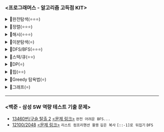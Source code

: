 ### <프로그래머스 - 알고리즘 고득점 KIT>
<details>
<summary>📂완전탐색(⭐⭐⭐)</summary>

> 💡완전탐색 문제는 모든 경우를 다 살펴봐야 풀 수 있는 문제이다!  
> 보통 간단한 문제 --> 반복문 활용 <br/>
> 복잡한 문제 --> 재귀(백트래킹) 활용  // 물론 재귀 외의 방법도 있긴 함
  
- [최소직사각형](https://github.com/SeoMiYoung/miyoung-zone/issues/76) [<문제 링크>](https://school.programmers.co.kr/learn/courses/30/lessons/86491) `아이디어 문제`
- [모의고사](https://github.com/SeoMiYoung/miyoung-zone/issues/77) [<문제 링크>](https://school.programmers.co.kr/learn/courses/30/lessons/42840) `enumerate()`
- [소수찾기](https://github.com/SeoMiYoung/miyoung-zone/issues/79) [<문제 링크>](https://school.programmers.co.kr/learn/courses/30/lessons/42839) `itertools의 permutations` `백트래킹` `DFS`
- [카펫](https://github.com/SeoMiYoung/miyoung-zone/issues/80) [<문제 링크>](https://school.programmers.co.kr/learn/courses/30/lessons/42842)
- [피로도](https://github.com/SeoMiYoung/miyoung-zone/issues/72) [<문제 링크>](https://school.programmers.co.kr/learn/courses/30/lessons/87946) `DFS`
- [전력망을 둘로 나누기](https://github.com/SeoMiYoung/miyoung-zone/issues/82) [<문제 링크>](https://school.programmers.co.kr/learn/courses/30/lessons/86971) `BFS`
- [모음사전](https://github.com/SeoMiYoung/miyoung-zone/issues/119) [<문제 링크>](https://school.programmers.co.kr/learn/courses/30/lessons/84512) `DFS`
</details>
<details>
<summary>📂정렬(⭐⭐⭐)</summary>

- [K번째수](https://github.com/SeoMiYoung/miyoung-zone/issues/120) [<문제 링크>](https://school.programmers.co.kr/learn/courses/30/lessons/42748) `파이썬 정렬 내장함수` `리스트 슬라이싱`
- [가장 큰 수](https://github.com/SeoMiYoung/miyoung-zone/issues/121) [<문제 링크>](https://school.programmers.co.kr/learn/courses/30/lessons/42746) `cmp_to_key()`
- [H-index](https://github.com/SeoMiYoung/miyoung-zone/issues/123) [<문제 링크>](https://school.programmers.co.kr/learn/courses/30/lessons/42747)
- [그 외 정렬 알고리즘](https://github.com/SeoMiYoung/miyoung-zone/issues/51)
</details>
<details>
<summary>📂해시(⭐⭐⭐)</summary>
</details>
<details>
<summary>📂이분탐색(⭐)</summary>

- [입국심사]() [<문제 링크>](https://school.programmers.co.kr/learn/courses/30/lessons/43238)
- [징검다리]() [<문제 링크>](https://school.programmers.co.kr/learn/courses/30/lessons/43236)
</details>
<details>
<summary>📂DFS/BFS(⭐⭐⭐)</summary>

- [타겟 넘버](https://github.com/SeoMiYoung/miyoung-zone/issues/132) [<문제 링크>](https://school.programmers.co.kr/learn/courses/30/lessons/43165) `DFS(재귀)` `DFS(스택)` `BFS(큐)` --> 3가지 풀이 존재
- [네트워크](https://github.com/SeoMiYoung/miyoung-zone/issues/133) [<문제 링크>](https://school.programmers.co.kr/learn/courses/30/lessons/43162#) `나는 BFS로 품`
- [게임 맵 최단거리](https://github.com/SeoMiYoung/miyoung-zone/issues/134) [<문제 링크>](https://school.programmers.co.kr/learn/courses/30/lessons/1844) `visited를 사용하지 않은 BFS` `최단거리 구하기`
</details>
<details>
<summary>📂스택/큐(⭐⭐)</summary>
  
- [같은 숫자는 싫어](https://github.com/SeoMiYoung/miyoung-zone/issues/124) [<문제 링크>](https://school.programmers.co.kr/learn/courses/30/lessons/12906) `deque()`
- [기능개발](https://github.com/SeoMiYoung/miyoung-zone/issues/126) [<문제 링크>](https://school.programmers.co.kr/learn/courses/30/lessons/42586) `deque() 관련 함수 숙지`, `큐를 왜 사용해야 하는지 생각해 볼 수 있었음`
- [올바른 괄호](https://github.com/SeoMiYoung/miyoung-zone/issues/127) [<문제 링크>](https://school.programmers.co.kr/learn/courses/30/lessons/12909) `스택(파이썬에서는 list사용)`
- [프로세스](https://github.com/SeoMiYoung/miyoung-zone/issues/128) [<문제 링크>](https://school.programmers.co.kr/learn/courses/30/lessons/42587) `deque()`, `generator expression`
- [다리를 지나는 트럭](https://github.com/SeoMiYoung/miyoung-zone/issues/130) [<문제 링크>](https://school.programmers.co.kr/learn/courses/30/lessons/42583) `deque()`, `시간 초과 주의`
- [주식가격](https://github.com/SeoMiYoung/miyoung-zone/issues/131) [<문제 링크>](https://school.programmers.co.kr/learn/courses/30/lessons/42584) `스택을 왜 사용해야 하는지 생각해 볼 수 있었음` `어려웠음`
</details>
<details>
<summary>📂DP(⭐)</summary>
</details>
<details>
<summary>📂힙(⭐⭐)</summary>
</details>
<details>
<summary>📂Greedy 탐욕법(⭐)</summary>
</details>
<details>
<summary>📂그래프(⭐)</summary>
</details>

--------------------------------------------------------------------

### <백준 - 삼성 SW 역량 테스트 기출 문제>
- [13460번/구슬 탈출 2](https://github.com/SeoMiYoung/miyoung-zone/issues/136) [<문제 링크>](https://www.acmicpc.net/problem/13460) `완전 어려운 BFS...`
- [12100/2048](https://github.com/SeoMiYoung/miyoung-zone/issues/137) [<문제 링크>](https://www.acmicpc.net/problem/12100) `리스트 컴프리핸션 활용` `깊은 복사` `[::-1]로 뒤집기` `DFS`
